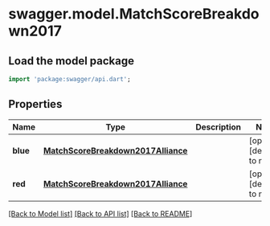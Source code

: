 # swagger.model.MatchScoreBreakdown2017

## Load the model package
```dart
import 'package:swagger/api.dart';
```

## Properties
Name | Type | Description | Notes
------------ | ------------- | ------------- | -------------
**blue** | [**MatchScoreBreakdown2017Alliance**](MatchScoreBreakdown2017Alliance.md) |  | [optional] [default to null]
**red** | [**MatchScoreBreakdown2017Alliance**](MatchScoreBreakdown2017Alliance.md) |  | [optional] [default to null]

[[Back to Model list]](../README.md#documentation-for-models) [[Back to API list]](../README.md#documentation-for-api-endpoints) [[Back to README]](../README.md)


